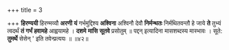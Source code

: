 +++
title = 3

+++
**हिरण्ययी** हिरण्मय्यौ **अरणी** **यं** गर्भमुद्दिश्य **अश्विना** अश्विनौ देवौ **निर्मन्थतः** निर्मथितवन्तौ हे जाये **ते** तुभ्यं त्वदर्थं **तं** **गर्भं** **हवामहे** आह्वयामहे । **दशमे** **मासि** **सूतवे** प्रसोतुम् ॥ पद्दन् इत्यादिना मासशब्दस्य मास्भावः । सूते: **तुमर्थे** सेसेन् ' इति तवेन्प्रत्ययः ॥ ॥४२॥